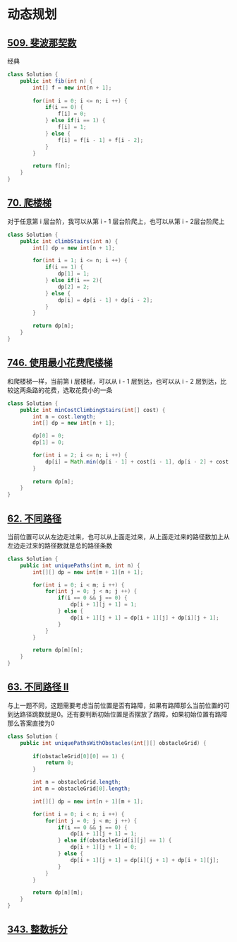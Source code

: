 # 动态规划

## [509. 斐波那契数](https://leetcode.cn/problems/fibonacci-number/)

经典

```java
class Solution {
    public int fib(int n) {
        int[] f = new int[n + 1];
        
        for(int i = 0; i <= n; i ++) {
            if(i == 0) {
                f[i] = 0;
            } else if(i == 1) {
                f[i] = 1;
            } else {
                f[i] = f[i - 1] + f[i - 2];
            }
        }

        return f[n];
    }
}
```

## [70. 爬楼梯](https://leetcode.cn/problems/climbing-stairs/)

对于任意第 i 层台阶，我可以从第 i - 1 层台阶爬上，也可以从第 i - 2层台阶爬上

```java
class Solution {
    public int climbStairs(int n) {
        int[] dp = new int[n + 1];

        for(int i = 1; i <= n; i ++) {
            if(i == 1) {
                dp[1] = 1;
            } else if(i == 2){
                dp[2] = 2;
            } else {
                dp[i] = dp[i - 1] + dp[i - 2];
            }
        }

        return dp[n];
    }
}
```

## [746. 使用最小花费爬楼梯](https://leetcode.cn/problems/min-cost-climbing-stairs/)

和爬楼梯一样，当前第 i 层楼梯，可以从 i - 1 层到达，也可以从 i - 2 层到达，比较这两条路的花费，选取花费小的一条

```java
class Solution {
    public int minCostClimbingStairs(int[] cost) {
        int n = cost.length;
        int[] dp = new int[n + 1];

        dp[0] = 0;
        dp[1] = 0;

        for(int i = 2; i <= n; i ++) {
            dp[i] = Math.min(dp[i - 1] + cost[i - 1], dp[i - 2] + cost[i - 2]);    
        }
        
        return dp[n];
    }
}
```

## [62. 不同路径](https://leetcode.cn/problems/unique-paths/)

当前位置可以从左边走过来，也可以从上面走过来，从上面走过来的路径数加上从左边走过来的路径数就是总的路径条数

```java
class Solution {
    public int uniquePaths(int m, int n) {
        int[][] dp = new int[m + 1][n + 1];

        for(int i = 0; i < m; i ++) {
            for(int j = 0; j < n; j ++) {
                if(i == 0 && j == 0) {
                    dp[i + 1][j + 1] = 1;
                } else {
                    dp[i + 1][j + 1] = dp[i + 1][j] + dp[i][j + 1];
                }
            }
        }

        return dp[m][n];
    }
}
```

## [63. 不同路径 II](https://leetcode.cn/problems/unique-paths-ii/)

与上一题不同，这题需要考虑当前位置是否有路障，如果有路障那么当前位置的可到达路径跳数就是0。还有要判断初始位置是否摆放了路障，如果初始位置有路障那么答案直接为0

```java
class Solution {
    public int uniquePathsWithObstacles(int[][] obstacleGrid) {
        
        if(obstacleGrid[0][0] == 1) {
            return 0;
        }

        int n = obstacleGrid.length;
        int m = obstacleGrid[0].length;

        int[][] dp = new int[n + 1][m + 1];

        for(int i = 0; i < n; i ++) {
            for(int j = 0; j < m; j ++) {
                if(i == 0 && j == 0) {
                    dp[i + 1][j + 1] = 1;
                } else if(obstacleGrid[i][j] == 1) {
                    dp[i + 1][j + 1] = 0;
                } else {
                    dp[i + 1][j + 1] = dp[i][j + 1] + dp[i + 1][j];
                }
            }
        }

        return dp[n][m];
    }
}
```

## [343. 整数拆分](https://leetcode.cn/problems/integer-break/)

